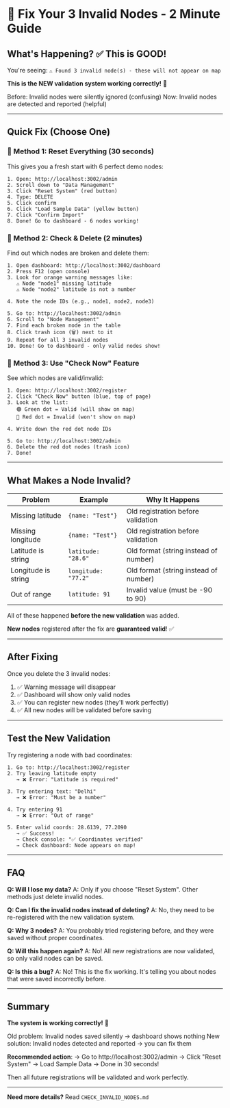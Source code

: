# 🚀 Fix Your 3 Invalid Nodes - 2 Minute Guide

## What's Happening? ✅ This is GOOD!

You're seeing: `⚠️ Found 3 invalid node(s) - these will not appear on map`

**This is the NEW validation system working correctly!** 🎉

Before: Invalid nodes were silently ignored (confusing)
Now: Invalid nodes are detected and reported (helpful)

---

## Quick Fix (Choose One)

### 🥇 Method 1: Reset Everything (30 seconds)

This gives you a fresh start with 6 perfect demo nodes:

```
1. Open: http://localhost:3002/admin
2. Scroll down to "Data Management"
3. Click "Reset System" (red button)
4. Type: DELETE
5. Click confirm
6. Click "Load Sample Data" (yellow button)
7. Click "Confirm Import"
8. Done! Go to dashboard - 6 nodes working!
```

### 🥈 Method 2: Check & Delete (2 minutes)

Find out which nodes are broken and delete them:

```
1. Open dashboard: http://localhost:3002/dashboard
2. Press F12 (open console)
3. Look for orange warning messages like:
   ⚠️ Node "node1" missing latitude
   ⚠️ Node "node2" latitude is not a number
   
4. Note the node IDs (e.g., node1, node2, node3)

5. Go to: http://localhost:3002/admin
6. Scroll to "Node Management"
7. Find each broken node in the table
8. Click trash icon (🗑️) next to it
9. Repeat for all 3 invalid nodes
10. Done! Go to dashboard - only valid nodes show!
```

### 🥉 Method 3: Use "Check Now" Feature

See which nodes are valid/invalid:

```
1. Open: http://localhost:3002/register
2. Click "Check Now" button (blue, top of page)
3. Look at the list:
   🟢 Green dot = Valid (will show on map)
   🔴 Red dot = Invalid (won't show on map)
   
4. Write down the red dot node IDs

5. Go to: http://localhost:3002/admin
6. Delete the red dot nodes (trash icon)
7. Done!
```

---

## What Makes a Node Invalid?

| Problem | Example | Why It Happens |
|---------|---------|----------------|
| Missing latitude | `{name: "Test"}` | Old registration before validation |
| Missing longitude | `{name: "Test"}` | Old registration before validation |
| Latitude is string | `latitude: "28.6"` | Old format (string instead of number) |
| Longitude is string | `longitude: "77.2"` | Old format (string instead of number) |
| Out of range | `latitude: 91` | Invalid value (must be -90 to 90) |

All of these happened **before the new validation** was added.

**New nodes** registered after the fix are **guaranteed valid**! ✅

---

## After Fixing

Once you delete the 3 invalid nodes:

1. ✅ Warning message will disappear
2. ✅ Dashboard will show only valid nodes
3. ✅ You can register new nodes (they'll work perfectly)
4. ✅ All new nodes will be validated before saving

---

## Test the New Validation

Try registering a node with bad coordinates:

```
1. Go to: http://localhost:3002/register
2. Try leaving latitude empty
   → ❌ Error: "Latitude is required"
   
3. Try entering text: "Delhi"
   → ❌ Error: "Must be a number"
   
4. Try entering 91
   → ❌ Error: "Out of range"

5. Enter valid coords: 28.6139, 77.2090
   → ✅ Success!
   → Check console: "✅ Coordinates verified"
   → Check dashboard: Node appears on map!
```

---

## FAQ

**Q: Will I lose my data?**
A: Only if you choose "Reset System". Other methods just delete invalid nodes.

**Q: Can I fix the invalid nodes instead of deleting?**
A: No, they need to be re-registered with the new validation system.

**Q: Why 3 nodes?**
A: You probably tried registering before, and they were saved without proper coordinates.

**Q: Will this happen again?**
A: No! All new registrations are now validated, so only valid nodes can be saved.

**Q: Is this a bug?**
A: No! This is the fix working. It's telling you about nodes that were saved incorrectly before.

---

## Summary

**The system is working correctly!** 🎉

Old problem: Invalid nodes saved silently → dashboard shows nothing
New solution: Invalid nodes detected and reported → you can fix them

**Recommended action**: 
→ Go to http://localhost:3002/admin
→ Click "Reset System" 
→ Load Sample Data
→ Done in 30 seconds!

Then all future registrations will be validated and work perfectly.

---

**Need more details?** Read `CHECK_INVALID_NODES.md`

